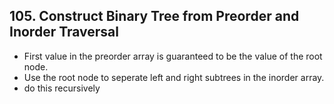 ## 105. Construct Binary Tree from Preorder and Inorder Traversal

- First value in the preorder array is guaranteed to be the value of the root node.
- Use the root node to seperate left and right subtrees in the inorder array.
- do this recursively
